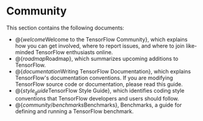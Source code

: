 # Community

This section contains the following documents:

  * @{$welcome$Welcome to the TensorFlow Community}, which explains how
    you can get involved, where to report issues, and where to join
    like-minded TensorFlow enthusiasts online.
  * @{$roadmap$Roadmap}, which summarizes upcoming additions to TensorFlow.
  * @{$documentation$Writing TensorFlow Documentation}, which explains
    TensorFlow's documentation conventions.  If you are modifying
    TensorFlow source code or documentation, please read this guide.
  * @{$style_guide$TensorFlow Style Guide}, which identifies coding style
    conventions that TensorFlow developers and users should follow.
  * @{$community/benchmarks$Benchmarks}, Benchmarks, a guide for defining and
    running a TensorFlow benchmark.
